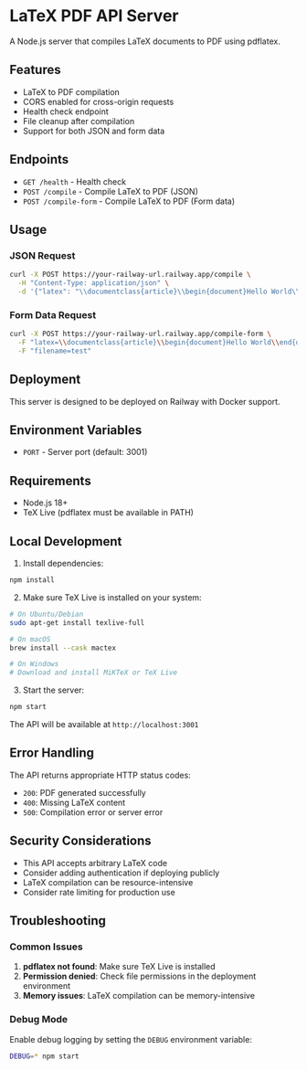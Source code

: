 # LaTeX PDF API Server

A Node.js server that compiles LaTeX documents to PDF using pdflatex.

## Features

- LaTeX to PDF compilation
- CORS enabled for cross-origin requests
- Health check endpoint
- File cleanup after compilation
- Support for both JSON and form data

## Endpoints

- `GET /health` - Health check
- `POST /compile` - Compile LaTeX to PDF (JSON)
- `POST /compile-form` - Compile LaTeX to PDF (Form data)

## Usage

### JSON Request
```bash
curl -X POST https://your-railway-url.railway.app/compile \
  -H "Content-Type: application/json" \
  -d '{"latex": "\\documentclass{article}\\begin{document}Hello World\\end{document}", "filename": "test"}'
```

### Form Data Request
```bash
curl -X POST https://your-railway-url.railway.app/compile-form \
  -F "latex=\\documentclass{article}\\begin{document}Hello World\\end{document}" \
  -F "filename=test"
```

## Deployment

This server is designed to be deployed on Railway with Docker support.

## Environment Variables

- `PORT` - Server port (default: 3001)

## Requirements

- Node.js 18+
- TeX Live (pdflatex must be available in PATH)

## Local Development

1. Install dependencies:
```bash
npm install
```

2. Make sure TeX Live is installed on your system:
```bash
# On Ubuntu/Debian
sudo apt-get install texlive-full

# On macOS
brew install --cask mactex

# On Windows
# Download and install MiKTeX or TeX Live
```

3. Start the server:
```bash
npm start
```

The API will be available at `http://localhost:3001`

## Error Handling

The API returns appropriate HTTP status codes:
- `200`: PDF generated successfully
- `400`: Missing LaTeX content
- `500`: Compilation error or server error

## Security Considerations

- This API accepts arbitrary LaTeX code
- Consider adding authentication if deploying publicly
- LaTeX compilation can be resource-intensive
- Consider rate limiting for production use

## Troubleshooting

### Common Issues

1. **pdflatex not found**: Make sure TeX Live is installed
2. **Permission denied**: Check file permissions in the deployment environment
3. **Memory issues**: LaTeX compilation can be memory-intensive

### Debug Mode

Enable debug logging by setting the `DEBUG` environment variable:
```bash
DEBUG=* npm start
``` 